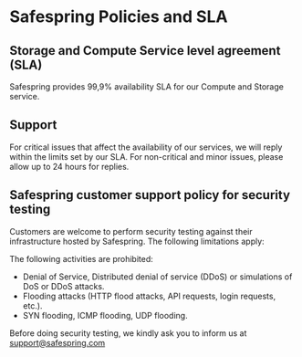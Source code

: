 # Safespring Policies and SLA

## Storage and Compute Service level agreement (SLA)

Safespring provides 99,9% availability SLA for our Compute and Storage service. 

## Support

For critical issues that affect the availability of our services, we will reply
within the limits set by our SLA. For non-critical and minor issues, please allow
up to 24 hours for replies.

## Safespring customer support policy for security testing

Customers are welcome to perform security testing against their infrastructure
hosted by Safespring. The following limitations apply:

The following activities are prohibited:

* Denial of Service, Distributed denial of service (DDoS) or simulations of DoS
  or DDoS attacks.
* Flooding attacks (HTTP flood attacks, API requests, login requests, etc.).
* SYN flooding, ICMP flooding, UDP flooding.

Before doing security testing, we kindly ask you to inform us at
support@safespring.com
